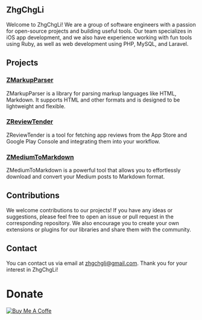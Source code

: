 ## ZhgChgLi
Welcome to ZhgChgLi! We are a group of software engineers with a passion for open-source projects and building useful tools. Our team specializes in iOS app development, and we also have experience working with fun tools using Ruby, as well as web development using PHP, MySQL, and Laravel.

## Projects
### [ZMarkupParser](https://github.com/ZhgChgLi/ZMarkupParser)
ZMarkupParser is a library for parsing markup languages like HTML, Markdown.
It supports HTML and other formats and is designed to be lightweight and flexible.

### [ZReviewTender](https://github.com/ZhgChgLi/ZReviewTender)
ZReviewTender is a tool for fetching app reviews from the App Store and Google Play Console and integrating them into your workflow.

### [ZMediumToMarkdown](https://github.com/ZhgChgLi/ZMediumToMarkdown)
ZMediumToMarkdown is a powerful tool that allows you to effortlessly download and convert your Medium posts to Markdown format. 

## Contributions
We welcome contributions to our projects! If you have any ideas or suggestions, please feel free to open an issue or pull request in the corresponding repository.
We also encourage you to create your own extensions or plugins for our libraries and share them with the community.

## Contact
You can contact us via email at zhgchgli@gmail.com. Thank you for your interest in ZhgChgLi!

# Donate
[![Buy Me A Coffe](https://img.buymeacoffee.com/button-api/?text=Buy%20me%20a%20beer!&emoji=%F0%9F%8D%BA&slug=zhgchgli&button_colour=FFDD00&font_colour=000000&font_family=Bree&outline_colour=000000&coffee_colour=ffffff)](https://www.buymeacoffee.com/zhgchgli)
